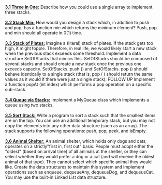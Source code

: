 [**3.1 Three in One:**](P1_ThreeInOne.java) Describe how you could use a single array to implement three stacks.\
\
[**3.2 Stack Min:**](P2_StackMin.java) How would you design a stack which, in addition to push and pop, has a function min which returns the minimum element? Push, pop and min should all operate in 0(1) time.\
\
[**3.3 Stack of Plates:**](P3_StackOfPlates.java) Imagine a (literal) stack of plates. If the stack gets too high, it might topple. Therefore, in real life, we would likely start a new stack when the previous stack exceeds some threshold. Implement a data structure SetOfStacks that mimics this. SetOfStacks should be composed of several stacks and should create a new stack once the previous one exceeds capacity. SetOfStacks. push () and SetOfStacks. pop () should behave identically to a single stack (that is, pop ( ) should return the same values as it would if there were just a single stack). FOLLOW UP Implement a function popAt (int index) which performs a pop operation on a specific sub-stack.\
\
[**3.4 Queue via Stacks:**](P4_QueueViaStacks.java) Implement a MyQueue class which implements a queue using two stacks.\
\
[**3.5 Sort Stack:**](P4_QueueViaStacks.java) Write a program to sort a stack such that the smallest items are on the top. You can use an additional temporary stack, but you may not copy the elements into any other data structure (such as an array). The stack supports the following operations: push, pop, peek, and isEmpty.\
\
[**3.6 Animal Shelter:**](P5_SortStack.java) An animal shelter, which holds only dogs and cats, operates on a strictly"first in, first out" basis. People must adopt either the "oldest" (based on arrival time) of all animals at the shelter, or they can select whether they would prefer a dog or a cat (and will receive the oldest animal of that type). They cannot select which specific animal they would like. Create the data structures to maintain this system and implement operations such as enqueue, dequeueAny, dequeueDog, and dequeueCat. You may use the built-in Linked List data structure.